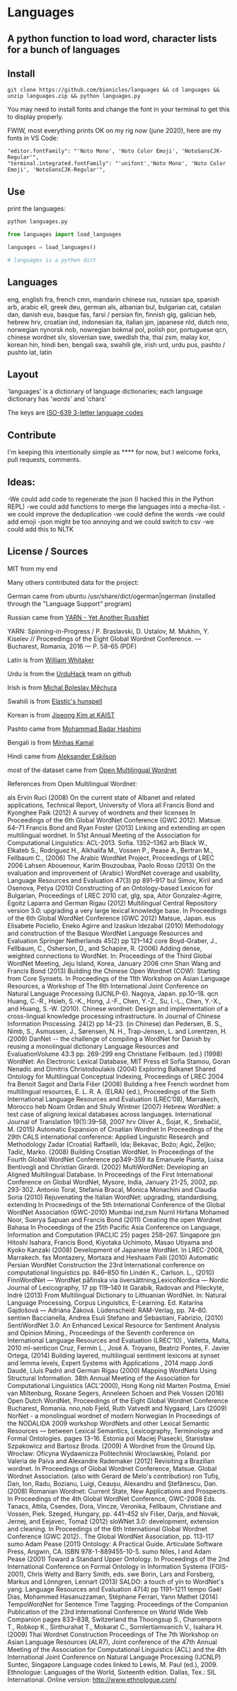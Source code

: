 # Languages

## A python function to load word, character lists for a bunch of languages


## Install

```
git clone https://github.com/bionicles/languages && cd languages && unzip languages.zip && python languages.py
```

You may need to install fonts and change the font in your terminal to get this to display properly. 

FWIW, most everything prints OK on my rig now (june 2020), here 
are my fonts in VS Code:
```
"editor.fontFamily": "'Noto Mono', 'Noto Color Emoji', 'NotoSansCJK-Regular'",
"terminal.integrated.fontFamily": "'unifont','Noto Mono', 'Noto Color Emoji', 'NotoSansCJK-Regular'",
```

## Use

print the languages:
```bash
python languages.py 
```

```py
from languages import load_languages

languages = load_languages()

# languages is a python dict
```

## Languages

eng, english
fra, french
cmn, mandarin chinese
rus, russian
spa, spanish
arb, arabic
ell, greek
deu, german
als, albanian
bul, bulgarian
cat, catalan
dan, danish
eus, basque
fas, farsi / persian
fin, finnish
glg, galician
heb, hebrew
hrv, croatian
ind, indonesian
ita, italian
jpn, japanese
nld, dutch
nno, norwegian nynorsk
nob, nowregian bokmal
pol, polish
por, portuguese
qcn, chinese wordnet
slv, slovenian
swe, swedish
tha, thai
zsm, malay
kor, korean
hin, hindi
ben, bengali
swa, swahili
gle, irish
urd, urdu
pus, pashto / pushto
lat, latin


## Layout

'languages' is a dictionary of language dictionaries; each language dictionary has 'words' and 'chars'

The keys are [ISO-639 3-letter language codes](https://en.wikipedia.org/wiki/Wikipedia:WikiProject_Languages/List_of_ISO_639-3_language_codes_(2019))


## Contribute

I'm keeping this intentionally simple as **** for now, but I welcome forks, pull requests, comments. 

## Ideas:
-We could add code to regenerate the json (I hacked this in the Python REPL) 
-we could add functions to merge the languages into a mecha-list. 
-we could improve the deduplication
-we could define the words
-we could add emoji
-json might be too annoying and we could switch to csv
-we could add this to NLTK


## License / Sources

MIT from my end

Many others contributed data for the project:

German came from ubuntu /usr/share/dict/ogerman|ngerman (installed through the "Language Support" program)

Russian came from [YARN - Yet Another RussNet](https://russianword.net/en/)

YARN: Spinning-in-Progress / P. Braslavski, D. Ustalov, M. Mukhin, Y. Kiselev // Proceedings of the Eight Global Wordnet Conference. — Bucharest, Romania, 2016 — P. 58–65 (PDF)

Latin is from [William Whitaker](https://en.wikipedia.org/wiki/William_Whitaker%27s_Words)

Urdu is from the [UrduHack](https://github.com/urduhack) team on github

Irish is from [Michal Boleslav Měchura](http://www.lexiconista.com/)

Swahili is from [Elastic's hunspell](https://github.com/elastic/hunspell)

Korean is from [Jiseong Kim at KAIST](http://wordnet.kaist.ac.kr/wordnet/contents_en.php)

Pashto came from [Mohammad Badar Hashimi](https://github.com/mohbadar)

Bengali is from [Minhas Kamal](https://github.com/MinhasKamal)

Hindi came from [Aleksander Eskilson](https://github.com/bdrillard)

most of the dataset came from [Open Multilingual Wordnet](http://compling.hss.ntu.edu.sg/omw/) 

References from Open Multilingual Wordnet:

als Ervin Ruci (2008)
On the current state of Albanet and related applications, Technical Report, University of Vlora
all Francis Bond and Kyonghee Paik (2012)
A survey of wordnets and their licenses In Proceedings of the 6th Global WordNet Conference (GWC 2012). Matsue. 64–71
      Francis Bond and Ryan Foster (2013)
Linking and extending an open multilingual wordnet. In 51st Annual Meeting of the Association for Computational Linguistics: ACL-2013. Sofia. 1352–1362
arb Black W., Elkateb S., Rodriguez H., Alkhalifa M., Vossen P., Pease A., Bertran M., Fellbaum C., (2006)
The Arabic WordNet Project, Proceedings of LREC 2006
       Lahsen Abouenour, Karim Bouzoubaa, Paolo Rosso (2013)
On the evaluation and improvement of {Arabic} WordNet coverage and usability, Language Resources and Evaluation 47(3) pp 891–917
bul Simov, Kiril and Osenova, Petya (2010)
Constructing of an Ontology-based Lexicon for Bulgarian, Proceedings of LREC 2010
cat, glg, spa, Aitor Gonzalez-Agirre, Egoitz Laparra and German Rigau (2012)
Multilingual Central Repository version 3.0: upgrading a very large lexical knowledge base. In Proceedings of the 6th Global WordNet Conference (GWC 2012) Matsue, Japan.
eus Elisabete Pociello, Eneko Agirre and Izaskun ldezabal (2010)
Methodology and construction of the Basque WordNet Language Resources and Evaluation Springer Netherlands 45(2) pp 121–142
core Boyd-Graber, J., Fellbaum, C., Osherson, D., and Schapire, R. (2006)
Adding dense, weighted connections to WordNet. In: Proceedings of the Third Global WordNet Meeting, Jeju Island, Korea, January 2006
cmn Shan Wang and Francis Bond (2013)
Building the Chinese Open Wordnet (COW): Starting from Core Synsets. In Proceedings of the 11th Workshop on Asian Language Resources, a Workshop of The 6th International Joint Conference on Natural Language Processing (IJCNLP-6). Nagoya, Japan. pp.10–18.
qcn Huang, C.-R., Hsieh, S.-K., Hong, J.-F., Chen, Y.-Z., Su, I.-L., Chen, Y.-X., and Huang, S.-W. (2010).
Chinese wordnet: Design and implementation of a cross-lingual knowledge processing infrastructure. In Journal of Chinese Information Processing. 24(2) pp 14–23. (in Chinese)
dan Pedersen, B. S., Nimb, S., Asmussen, J., Sørensen, N. H., Trap-Jensen, L. and Lorentzen, H. (2009)
DanNet -- the challenge of compiling a WordNet for Danish by reusing a monolingual dictionary Language Resources and EvaluationVolume 43:3 pp. 269-299
eng Christiane Fellbaum. (ed.) (1998)
WordNet: An Electronic Lexical Database, MIT Press
ell Sofia Stamou, Goran Nenadic and Dimitris Christodoulakis (2004)
Exploring Balkanet Shared Ontology for Multilingual Conceptual Indexing, Proceedings of LREC 2004
fra Benoit Sagot and Darla Fišer (2008)
Building a free French wordnet from multilingual resources, E. L. R. A. (ELRA) (ed.), Proceedings of the Sixth International Language Resources and Evaluation (LREC’08), Marrakech, Morocco
heb Noam Ordan and Shuly Wintner (2007)
Hebrew WordNet: a test case of aligning lexical databases across languages. International Journal of Translation 19(1):39–58, 2007
hrv Oliver A., Šojat, K., Srebačić, M. (2015)
Automatic Expansion of Croatian Wordnet In Proceedings of the 29th CALS international conference: Applied Linguistic Research and Methodology Zadar (Croatia)
Raffaelli, Ida; Bekavac, Božo; Agić, Željko; Tadić, Marko. (2008)
Building Croatian WordNet. In Proceedings of the Fourth Global WordNet Conference pp349-359
ita Emanuele Pianta, Luisa Bentivogli and Christian Girardi. (2002)
MultiWordNet: Developing an Aligned Multilingual Database. In Proceedings of the First International Conference on Global WordNet, Mysore, India, January 21-25, 2002, pp. 293-302.
Antonio Toral, Stefania Bracal, Monica Monachini and Claudia Soria (2010)
Rejuvenating the Italian WordNet: upgrading, standardising, extending In Proceedings of the 5th International Conference of the Global WordNet Association (GWC-2010) Mumbai
ind,zsm Nurril Hirfana Mohamed Noor, Suerya Sapuan and Francis Bond (2011)
Creating the open Wordnet Bahasa In Proceedings of the 25th Pacific Asia Conference on Language, Information and Computation (PACLIC 25) pages 258–267. Singapore
jpn Hitoshi Isahara, Francis Bond, Kiyotaka Uchimoto, Masao Utiyama and Kyoko Kanzaki (2008)
Development of Japanese WordNet. In LREC-2008, Marrakech.
fas Montazery, Mortaza and Heshaam Faili (2010)
Automatic Persian WordNet Construction the 23rd International conference on computational linguistics pp. 846–850
fin Lindén K., Carlson. L., (2010)
FinnWordNet — WordNet påfinska via översättning,LexicoNordica — Nordic Journal of Lexicography, 17 pp 119–140
lit Garabík, Radovan and Pileckytė, Indrė (2013)
From Multilingual Dictionary to Lithuanian WordNet. In: Natural Language Processing, Corpus Linguistics, E-Learning. Ed. Katarína Gajdošová — Adriána Žáková. Lüdenscheid: RAM-Verlag, pp. 74–80.
sentiwn Baccianella, Andrea Esuli Stefano and Sebastiani, Fabrizio, (2010)
SentiWordNet 3.0: An Enhanced Lexical Resource for Sentiment Analysis and Opinion Mining., Proceedings of the Seventh conference on International Language Resources and Evaluation (LREC'10) , Valletta, Malta, 2010
ml-senticon Cruz, Fermín L., José A. Troyano, Beatriz Pontes, F. Javier Ortega, (2014)
Building layered, multilingual sentiment lexicons at synset and lemma levels, Expert Systems with Applications , 2014
mapp Jordi Daudé, Lluís Padró and German Rigau (2000)
Mapping WordNets Using Structural Information. 38th Annual Meeting of the Association for Computational Linguistics (ACL'2000), Hong Kong
nld Marten Postma, Emiel van Miltenburg, Roxane Segers, Anneleen Schoen and Piek Vossen (2016)
Open Dutch WordNet, Proceedings of the Eight Global Wordnet Conference Bucharest, Romania.
nno,nob Fjeld, Ruth Vatvedt and Nygaard, Lars (2009)
NorNet - a monolingual wordnet of modern Norwegian In Proceedings of the NODALIDA 2009 workshop WordNets and other Lexical Semantic Resources — between Lexical Semantics, Lexicography, Terminology and Formal Ontologies. pages 13–16. Estonia
pol Maciej Piasecki, Stanisław Szpakowicz and Bartosz Broda. (2009)
A Wordnet from the Ground Up. Wroclaw: Oficyna Wydawnicza Politechniki Wroclawskiej, Poland.
por Valeria de Paiva and Alexandre Rademaker (2012)
Revisiting a Brazilian wordnet. In Proceedings of Global Wordnet Conference, Matsue. Global Wordnet Association. (also with Gerard de Melo's contribution)
ron Tufiș, Dan, Ion, Radu, Bozianu, Luigi, Ceaușu, Alexandru and Ștefănescu, Dan. (2008)
Romanian Wordnet: Current State, New Applications and Prospects. In Proceedings of the 4th Global WordNet Conference, GWC-2008 Eds. Tanacs, Attila, Csendes, Dora, Vincze, Veronika, Fellbaum, Christiane and Vossen, Piek. Szeged, Hungary, pp. 441–452
slv Fišer, Darja, and Novak, Jernej, and Eejavec, Tomaž (2012)
sloWNet 3.0: development, extension and cleaning. In Proceedings of the 6th International Global Wordnet Conference (GWC 2012).. The Global WordNet Association, pp. 113-117
sumo Adam Pease (2011)
Ontology: A Practical Guide. Articulate Software Press, Angwin, CA. ISBN 978-1-889455-10-5.
sumo Niles, I and Adam Pease (2001)
Toward a Standard Upper Ontology. In Proceedings of the 2nd International Conference on Formal Ontology in Information Systems (FOIS-2001), Chris Welty and Barry Smith, eds.
swe Borin, Lars and Forsberg, Markus and Lönngren, Lennart (2013)
SALDO: a touch of yin to WordNet's yang. Language Resources and Evaluation 47(4) pp 1191–1211 tempo Gaël Dias, Mohammed Hasanuzzaman, Stéphane Ferrari, Yann Mathet (2014)
TempoWordNet for Sentence Time Tagging. Proceedings of the Companion Publication of the 23rd International Conference on World Wide Web Companion pages 833–838, Switzerland
tha Thoongsup S., Charoenporn T., Robkop K., Sinthurahat T., Mokarat C., Sornlertlamvanich V., Isahara H. (2009)
Thai Wordnet Construction Proceedings of The 7th Workshop on Asian Language Resources (ALR7), Joint conference of the 47th Annual Meeting of the Association for Computational Linguistics (ACL) and the 4th International Joint Conference on Natural Language Processing (IJCNLP) Suntec, Singapore
Language codes linked to Lewis, M. Paul (ed.), 2009. Ethnologue: Languages of the World, Sixteenth edition. Dallas, Tex.: SIL International. Online version: http://www.ethnologue.com/
